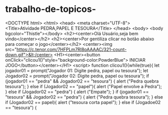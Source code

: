 # trabalho-de-topicos-
&lt;DOCTYPE html> &lt;html> &lt;head> &lt;meta charset="UTF-8"> &lt;Title>Atividade PEDRA,PAPEL E TESOURA&lt;/Title> &lt;/head> &lt;body> &lt;body bgcolor="Thistle">&lt;/body> &lt;h2>&lt;center>Olá Usuário,seja bem vindo&lt;/center>&lt;/h2> &lt;h2>&lt;center>Por gentiliza clicar no botão abaixo para  começar o jogo&lt;/center>&lt;/h2> &lt;center>&lt;img  src="https://c.tenor.com/7HFPLm7Rl8oAAAAC/321-count-down.gif">&lt;/center>  &lt;H1>&lt;center>&lt;button  onClick="clicou1()"style="background-color:PowderBlue"> INICIAR JOGO&lt;/button>&lt;/center>&lt;/H1> &lt;script> function clicou1(){while(true){  let jogador01 = prompt("Jogador 01: Digite pedra,  papel ou tesoura");  let Jogador02 = prompt("Jogador 02: Digite pedra,  papel ou tesoura");  if (jogador01 == "pedra" &amp;&amp; Jogador02 == "tesoura")  {  alert ("Pedra quebra tesoura"); } else if (Jogador02 == "papel"){ alert ("Papel envolve a Pedra"); } else if (Jogador02 == "pedra") { alert ("Empate"); } if (jogador01 == "tesoura" &amp;&amp; Jogador02 == "pedra")  {  alert ("Pedra quebra tesoura"); } else if (Jogador02 == papel){ alert ("tesoura corta papel"); } else if (Jogadoe02 == "tesoura") {
